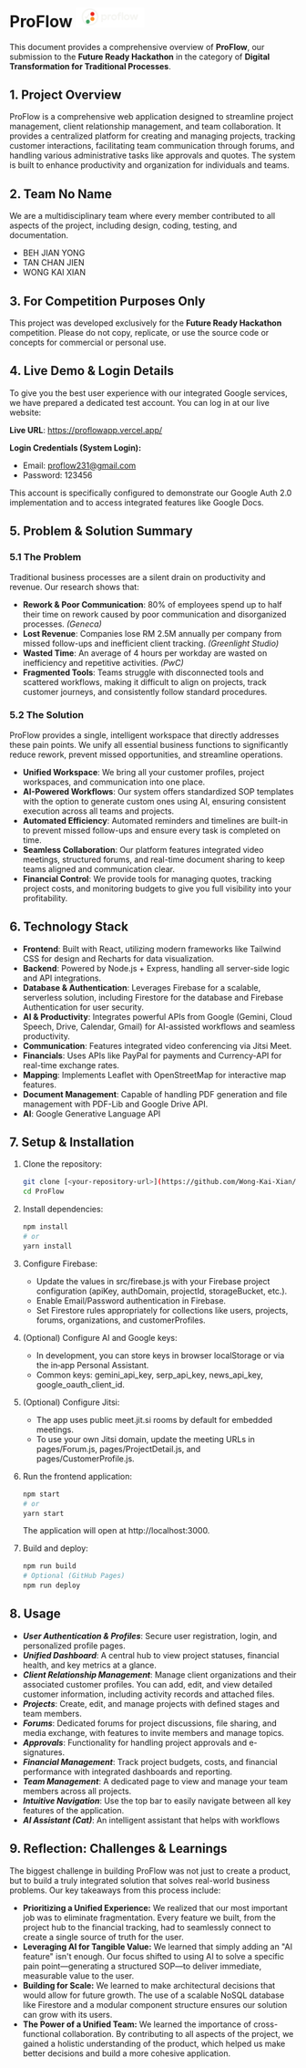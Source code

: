 <h1>ProFlow  <img src="public/proflow-logo.png" width="120" alt="ProFlow Logo"></h1>

This document provides a comprehensive overview of **ProFlow**, our submission to the **Future Ready Hackathon** in the category of **Digital Transformation for Traditional Processes**.

## 1. Project Overview

ProFlow is a comprehensive web application designed to streamline project management, client relationship management, and team collaboration. It provides a centralized platform for creating and managing projects, tracking customer interactions, facilitating team communication through forums, and handling various administrative tasks like approvals and quotes. The system is built to enhance productivity and organization for individuals and teams.

## 2. Team No Name
We are a multidisciplinary team where every member contributed to all aspects of the project, including design, coding, testing, and documentation.
- BEH JIAN YONG
- TAN CHAN JIEN
- WONG KAI XIAN

## 3. For Competition Purposes Only
This project was developed exclusively for the **Future Ready Hackathon** competition. Please do not copy, replicate, or use the source code or concepts for commercial or personal use.

## 4. Live Demo & Login Details
To give you the best user experience with our integrated Google services, we have prepared a dedicated test account. You can log in at our live website:

**Live URL**: https://proflowapp.vercel.app/

**Login Credentials (System Login):**
- Email: proflow231@gmail.com
- Password: 123456

This account is specifically configured to demonstrate our Google Auth 2.0 implementation and to access integrated features like Google Docs.

## 5. Problem & Solution Summary

### 5.1 The Problem
Traditional business processes are a silent drain on productivity and revenue. Our research shows that:
- **Rework & Poor Communication**: 80% of employees spend up to half their time on rework caused by poor communication and disorganized processes. _(Geneca)_
- **Lost Revenue**: Companies lose RM 2.5M annually per company from missed follow-ups and inefficient client tracking. _(Greenlight Studio)_
- **Wasted Time**: An average of 4 hours per workday are wasted on inefficiency and repetitive activities. _(PwC)_
- **Fragmented Tools**: Teams struggle with disconnected tools and scattered workflows, making it difficult to align on projects, track customer journeys, and consistently follow standard procedures.

### 5.2 The Solution
ProFlow provides a single, intelligent workspace that directly addresses these pain points. We unify all essential business functions to significantly reduce rework, prevent missed opportunities, and streamline operations.
- **Unified Workspace**: We bring all your customer profiles, project workspaces, and communication into one place.
- **AI-Powered Workflows**: Our system offers standardized SOP templates with the option to generate custom ones using AI, ensuring consistent execution across all teams and projects.
- **Automated Efficiency**: Automated reminders and timelines are built-in to prevent missed follow-ups and ensure every task is completed on time.
- **Seamless Collaboration**: Our platform features integrated video meetings, structured forums, and real-time document sharing to keep teams aligned and communication clear.
- **Financial Control**: We provide tools for managing quotes, tracking project costs, and monitoring budgets to give you full visibility into your profitability.

## 6. Technology Stack
- **Frontend**: Built with React, utilizing modern frameworks like Tailwind CSS for design and Recharts for data visualization.
- **Backend**: Powered by Node.js + Express, handling all server-side logic and API integrations.
- **Database & Authentication**: Leverages Firebase for a scalable, serverless solution, including Firestore for the database and Firebase Authentication for user security.
- **AI & Productivity**: Integrates powerful APIs from Google (Gemini, Cloud Speech, Drive, Calendar, Gmail) for AI-assisted workflows and seamless productivity.
- **Communication**: Features integrated video conferencing via Jitsi Meet.
- **Financials**: Uses APIs like PayPal for payments and Currency-API for real-time exchange rates.
- **Mapping**: Implements Leaflet with OpenStreetMap for interactive map features.
- **Document Management**: Capable of handling PDF generation and file management with PDF-Lib and Google Drive API.
- **AI**: Google Generative Language API

## 7. Setup & Installation

1.  Clone the repository:
    ```bash
    git clone [<your-repository-url>](https://github.com/Wong-Kai-Xian/ProFlow.git)
    cd ProFlow
    ```

2.  Install dependencies:
    ```bash
    npm install
    # or
    yarn install
    ```
    

3.  Configure Firebase:
    - Update the values in src/firebase.js with your Firebase project configuration (apiKey, authDomain, projectId, storageBucket, etc.).
    - Enable Email/Password authentication in Firebase.
    - Set Firestore rules appropriately for collections like users, projects, forums, organizations, and customerProfiles.

4.  (Optional) Configure AI and Google keys:
    - In development, you can store keys in browser localStorage or via the in‑app Personal Assistant.
    - Common keys: gemini_api_key, serp_api_key, news_api_key, google_oauth_client_id.

5.  (Optional) Configure Jitsi:
    - The app uses public meet.jit.si rooms by default for embedded meetings.
    - To use your own Jitsi domain, update the meeting URLs in pages/Forum.js, pages/ProjectDetail.js, and pages/CustomerProfile.js.

6.  Run the frontend application:
    ```bash
    npm start
    # or
    yarn start
    ```
    
    The application will open at http://localhost:3000.

7.  Build and deploy:
    ```bash
    npm run build
    # Optional (GitHub Pages)
    npm run deploy
    ```


## 8. Usage

- ***User Authentication & Profiles***: Secure user registration, login, and personalized profile pages.
- ***Unified Dashboard***: A central hub to view project statuses, financial health, and key metrics at a glance.
- ***Client Relationship Management***: Manage client organizations and their associated customer profiles. You can add, edit, and view detailed customer information, including activity records and attached files.
- ***Projects***: Create, edit, and manage projects with defined stages and team members.
- ***Forums***: Dedicated forums for project discussions, file sharing, and media exchange, with features to invite members and manage topics.
- ***Approvals***: Functionality for handling project approvals and e-signatures.
- ***Financial Management***: Track project budgets, costs, and financial performance with integrated dashboards and reporting.
- ***Team Management***: A dedicated page to view and manage your team members across all projects.
- ***Intuitive Navigation***: Use the top bar to easily navigate between all key features of the application.
- ***AI Assistant (Cat)***: An intelligent assistant that helps with workflows

## 9. Reflection: Challenges & Learnings
The biggest challenge in building ProFlow was not just to create a product, but to build a truly integrated solution that solves real-world business problems. Our key takeaways from this process include:
- **Prioritizing a Unified Experience:** We realized that our most important job was to eliminate fragmentation. Every feature we built, from the project hub to the financial tracking, had to seamlessly connect to create a single source of truth for the user.
- **Leveraging AI for Tangible Value:** We learned that simply adding an "AI feature" isn't enough. Our focus shifted to using AI to solve a specific pain point—generating a structured SOP—to deliver immediate, measurable value to the user.
- **Building for Scale:** We learned to make architectural decisions that would allow for future growth. The use of a scalable NoSQL database like Firestore and a modular component structure ensures our solution can grow with its users.
- **The Power of a Unified Team:** We learned the importance of cross-functional collaboration. By contributing to all aspects of the project, we gained a holistic understanding of the product, which helped us make better decisions and build a more cohesive application.

